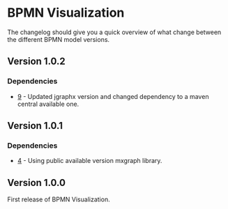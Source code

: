 # BPMN Visualization

The changelog should give you a quick overview of what change between the different BPMN model versions.

## Version 1.0.2

### Dependencies

- [9](https://github.com/FHOOEAIST/bpmn-viz/issues/9) - Updated jgraphx version and changed dependency to a maven central available one.

## Version 1.0.1

### Dependencies

- [4](https://github.com/FHOOEAIST/bpmn-viz/issues/4) - Using public available version mxgraph library.


## Version 1.0.0

First release of BPMN Visualization.